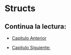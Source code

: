 # Structs

## Continua la lectura:

- [Capitulo Anterior](./../)                                                                 

- [Capitulo Siguiente: ](./../)